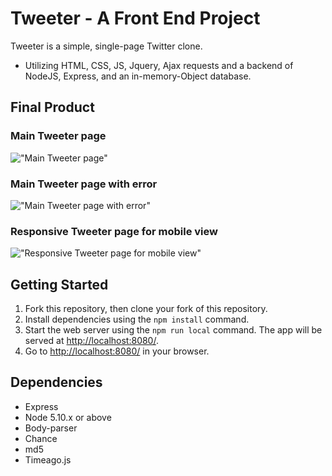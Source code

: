 # Tweeter - A Front End Project

Tweeter is a simple, single-page Twitter clone.

- Utilizing HTML, CSS, JS, Jquery, Ajax requests and a backend of NodeJS, Express, and an in-memory-Object database.

## Final Product

### Main Tweeter page

!["Main Tweeter page"](https://github.com/vorotyna/tweeter/blob/master/docs/main-page.png?raw=true)

### Main Tweeter page with error

!["Main Tweeter page with error"](https://github.com/vorotyna/tweeter/blob/master/docs/error-message.png?raw=true)

### Responsive Tweeter page for mobile view

!["Responsive Tweeter page for mobile view"](https://github.com/vorotyna/tweeter/blob/master/docs/mobile.png?raw=true)

## Getting Started

1. Fork this repository, then clone your fork of this repository.
2. Install dependencies using the `npm install` command.
3. Start the web server using the `npm run local` command. The app will be served at <http://localhost:8080/>.
4. Go to <http://localhost:8080/> in your browser.

## Dependencies

- Express
- Node 5.10.x or above
- Body-parser
- Chance
- md5
- Timeago.js
